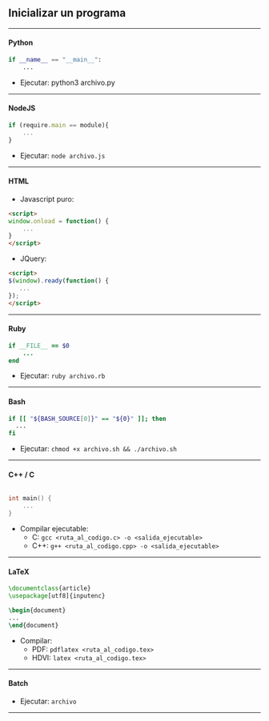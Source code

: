 ## Inicializar un programa

___________________________

#### Python
```python
if __name__ == "__main__":
    ...
```

- Ejecutar: python3 archivo.py

___________________________

#### NodeJS
```javascript
if (require.main == module){
    ...
}
```

- Ejecutar: `node archivo.js`

___________________________

#### HTML
- Javascript puro:
```html
<script>
window.onload = function() {
    ...
}
</script>
```

- JQuery:
```html
<script>
$(window).ready(function() {
   ...
});
</script>
```

___________________________

#### Ruby
```ruby
if __FILE__ == $0
    ...
end
```

- Ejecutar: `ruby archivo.rb`

___________________________

#### Bash
```bash
if [[ "${BASH_SOURCE[0]}" == "${0}" ]]; then
  ...
fi

```

- Ejecutar: `chmod +x archivo.sh && ./archivo.sh`

___________________________

#### C++ / C
```cpp

int main() {
    ...
}
```

- Compilar ejecutable:
    - C: `gcc <ruta_al_codigo.c> -o <salida_ejecutable>`
    - C++: `g++ <ruta_al_codigo.cpp> -o <salida_ejecutable>`

___________________________

#### LaTeX
```latex
\documentclass{article}
\usepackage[utf8]{inputenc}

\begin{document}
...
\end{document}
```

- Compilar:
    - PDF: `pdflatex <ruta_al_codigo.tex>`
    - HDVI: `latex <ruta_al_codigo.tex>`

_____________________________

#### Batch
- Ejecutar: `archivo`

_____________________________

